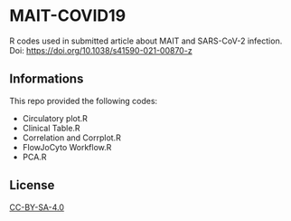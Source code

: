# MAIT-COVID19
R codes used in submitted article about MAIT and SARS-CoV-2 infection.
Doi: https://doi.org/10.1038/s41590-021-00870-z

## Informations 
This repo provided the following codes: 
- Circulatory plot.R
- Clinical Table.R
- Correlation and Corrplot.R
- FlowJoCyto Workflow.R
- PCA.R

## License
[CC-BY-SA-4.0](https://creativecommons.org/licenses/by-sa/4.0/)
